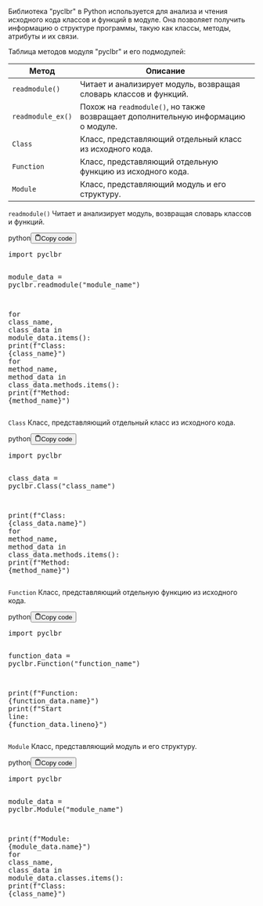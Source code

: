 <p>Библиотека "pyclbr" в Python используется для анализа и чтения исходного кода классов и функций в модуле.
Она позволяет получить информацию о структуре программы, такую как классы, методы, атрибуты и их связи.</p>
<p>Таблица методов модуля "pyclbr" и его подмодулей:</p>
<table>
<thead>
<tr>
<th>Метод</th>
<th>Описание</th>
</tr>
</thead>
<tbody>
<tr>
<td><code>readmodule()</code></td>
<td>Читает и анализирует модуль, возвращая словарь классов и функций.</td>
</tr>
<tr>
<td><code>readmodule_ex()</code></td>
<td>Похож на <code>readmodule()</code>, но также возвращает дополнительную информацию о модуле.</td>
</tr>
<tr>
<td><code>Class</code></td>
<td>Класс, представляющий отдельный класс из исходного кода.</td>
</tr>
<tr>
<td><code>Function</code></td>
<td>Класс, представляющий отдельную функцию из исходного кода.</td>
</tr>
<tr>
<td><code>Module</code></td>
<td>Класс, представляющий модуль и его структуру.</td>
</tr>
</tbody>
</table>
<p><code>readmodule()</code> Читает и анализирует модуль, возвращая словарь классов и функций.</p>
<div class="code-element"><div class="lang-line"><text>python</text><button class="copy-button" onclick="copyCode(this)"><svg stroke="currentColor" fill="none" stroke-width="2" viewBox="0 0 24 24" stroke-linecap="round" stroke-linejoin="round" class="h-4 w-4" height="1em" width="1em" xmlns="http://www.w3.org/2000/svg"><path d="M16 4h2a2 2 0 0 1 2 2v14a2 2 0 0 1-2 2H6a2 2 0 0 1-2-2V6a2 2 0 0 1 2-2h2"></path><rect x="8" y="2" width="8" height="4" rx="1" ry="1"></rect></svg><text>Copy code</text></button></div><div class="code"><div class="highlight"><pre><span></span><span class="kn">import</span> <span class="nn">pyclbr</span>

<span class="n">module_data</span> <span class="o">=</span> <span class="n">pyclbr</span><span class="o">.</span><span class="n">readmodule</span><span class="p">(</span><span class="s2">&quot;module_name&quot;</span><span class="p">)</span>

<span class="k">for</span> <span class="n">class_name</span><span class="p">,</span> <span class="n">class_data</span> <span class="ow">in</span> <span class="n">module_data</span><span class="o">.</span><span class="n">items</span><span class="p">():</span>
    <span class="nb">print</span><span class="p">(</span><span class="sa">f</span><span class="s2">&quot;Class: </span><span class="si">{</span><span class="n">class_name</span><span class="si">}</span><span class="s2">&quot;</span><span class="p">)</span>
    <span class="k">for</span> <span class="n">method_name</span><span class="p">,</span> <span class="n">method_data</span> <span class="ow">in</span> <span class="n">class_data</span><span class="o">.</span><span class="n">methods</span><span class="o">.</span><span class="n">items</span><span class="p">():</span>
        <span class="nb">print</span><span class="p">(</span><span class="sa">f</span><span class="s2">&quot;Method: </span><span class="si">{</span><span class="n">method_name</span><span class="si">}</span><span class="s2">&quot;</span><span class="p">)</span>
</pre></div></div></div>

<p><code>Class</code> Класс, представляющий отдельный класс из исходного кода.</p>
<div class="code-element"><div class="lang-line"><text>python</text><button class="copy-button" onclick="copyCode(this)"><svg stroke="currentColor" fill="none" stroke-width="2" viewBox="0 0 24 24" stroke-linecap="round" stroke-linejoin="round" class="h-4 w-4" height="1em" width="1em" xmlns="http://www.w3.org/2000/svg"><path d="M16 4h2a2 2 0 0 1 2 2v14a2 2 0 0 1-2 2H6a2 2 0 0 1-2-2V6a2 2 0 0 1 2-2h2"></path><rect x="8" y="2" width="8" height="4" rx="1" ry="1"></rect></svg><text>Copy code</text></button></div><div class="code"><div class="highlight"><pre><span></span><span class="kn">import</span> <span class="nn">pyclbr</span>

<span class="n">class_data</span> <span class="o">=</span> <span class="n">pyclbr</span><span class="o">.</span><span class="n">Class</span><span class="p">(</span><span class="s2">&quot;class_name&quot;</span><span class="p">)</span>

<span class="nb">print</span><span class="p">(</span><span class="sa">f</span><span class="s2">&quot;Class: </span><span class="si">{</span><span class="n">class_data</span><span class="o">.</span><span class="n">name</span><span class="si">}</span><span class="s2">&quot;</span><span class="p">)</span>
<span class="k">for</span> <span class="n">method_name</span><span class="p">,</span> <span class="n">method_data</span> <span class="ow">in</span> <span class="n">class_data</span><span class="o">.</span><span class="n">methods</span><span class="o">.</span><span class="n">items</span><span class="p">():</span>
    <span class="nb">print</span><span class="p">(</span><span class="sa">f</span><span class="s2">&quot;Method: </span><span class="si">{</span><span class="n">method_name</span><span class="si">}</span><span class="s2">&quot;</span><span class="p">)</span>
</pre></div></div></div>

<p><code>Function</code> Класс, представляющий отдельную функцию из исходного кода.</p>
<div class="code-element"><div class="lang-line"><text>python</text><button class="copy-button" onclick="copyCode(this)"><svg stroke="currentColor" fill="none" stroke-width="2" viewBox="0 0 24 24" stroke-linecap="round" stroke-linejoin="round" class="h-4 w-4" height="1em" width="1em" xmlns="http://www.w3.org/2000/svg"><path d="M16 4h2a2 2 0 0 1 2 2v14a2 2 0 0 1-2 2H6a2 2 0 0 1-2-2V6a2 2 0 0 1 2-2h2"></path><rect x="8" y="2" width="8" height="4" rx="1" ry="1"></rect></svg><text>Copy code</text></button></div><div class="code"><div class="highlight"><pre><span></span><span class="kn">import</span> <span class="nn">pyclbr</span>

<span class="n">function_data</span> <span class="o">=</span> <span class="n">pyclbr</span><span class="o">.</span><span class="n">Function</span><span class="p">(</span><span class="s2">&quot;function_name&quot;</span><span class="p">)</span>

<span class="nb">print</span><span class="p">(</span><span class="sa">f</span><span class="s2">&quot;Function: </span><span class="si">{</span><span class="n">function_data</span><span class="o">.</span><span class="n">name</span><span class="si">}</span><span class="s2">&quot;</span><span class="p">)</span>
<span class="nb">print</span><span class="p">(</span><span class="sa">f</span><span class="s2">&quot;Start line: </span><span class="si">{</span><span class="n">function_data</span><span class="o">.</span><span class="n">lineno</span><span class="si">}</span><span class="s2">&quot;</span><span class="p">)</span>
</pre></div></div></div>

<p><code>Module</code> Класс, представляющий модуль и его структуру.</p>
<div class="code-element"><div class="lang-line"><text>python</text><button class="copy-button" onclick="copyCode(this)"><svg stroke="currentColor" fill="none" stroke-width="2" viewBox="0 0 24 24" stroke-linecap="round" stroke-linejoin="round" class="h-4 w-4" height="1em" width="1em" xmlns="http://www.w3.org/2000/svg"><path d="M16 4h2a2 2 0 0 1 2 2v14a2 2 0 0 1-2 2H6a2 2 0 0 1-2-2V6a2 2 0 0 1 2-2h2"></path><rect x="8" y="2" width="8" height="4" rx="1" ry="1"></rect></svg><text>Copy code</text></button></div><div class="code"><div class="highlight"><pre><span></span><span class="kn">import</span> <span class="nn">pyclbr</span>

<span class="n">module_data</span> <span class="o">=</span> <span class="n">pyclbr</span><span class="o">.</span><span class="n">Module</span><span class="p">(</span><span class="s2">&quot;module_name&quot;</span><span class="p">)</span>

<span class="nb">print</span><span class="p">(</span><span class="sa">f</span><span class="s2">&quot;Module: </span><span class="si">{</span><span class="n">module_data</span><span class="o">.</span><span class="n">name</span><span class="si">}</span><span class="s2">&quot;</span><span class="p">)</span>
<span class="k">for</span> <span class="n">class_name</span><span class="p">,</span> <span class="n">class_data</span> <span class="ow">in</span> <span class="n">module_data</span><span class="o">.</span><span class="n">classes</span><span class="o">.</span><span class="n">items</span><span class="p">():</span>
    <span class="nb">print</span><span class="p">(</span><span class="sa">f</span><span class="s2">&quot;Class: </span><span class="si">{</span><span class="n">class_name</span><span class="si">}</span><span class="s2">&quot;</span><span class="p">)</span>
</pre></div></div></div>